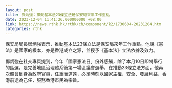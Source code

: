 ```yaml
---
layout: post
title: 鄧炳強：推動基本法23條立法是保安局來年工作重點
date: 2023-12-04 11:41:26.000000000 +08:00
link: https://news.rthk.hk/rthk/ch/component/k2/1730604-20231204.htm
categories: rthk
---
```


保安局局長鄧炳強表示，推動基本法23條立法是保安局來年工作重點。他說《憲法》是國家的根本，亦是香港成立之源，並授予《基本法》立法依據及效力。

鄧炳強在社交專頁提到，今年「國家憲法日」份外感觸，除了本月10日即將舉行的區選，是完善地區治理體系後第一場區議會選舉，在推動23條立法方面，他再次體會到身為政府官員，任重而道遠，必須時刻以國家主權、安全、發展利益、香港前途為己任，服務香港市民為宗旨。
